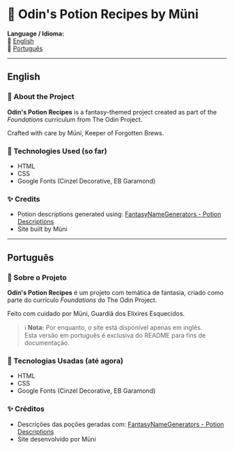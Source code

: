 # 🧪 Odin's Potion Recipes by Müni

**Language / Idioma:**  
🔹 [English](#english)  
🔸 [Português](#português)

---

## English

### 🌙 About the Project

**Odin's Potion Recipes** is a fantasy-themed project created as part of the *Foundations* curriculum from The Odin Project.

Crafted with care by Müni, Keeper of Forgotten Brews.

### 🧷 Technologies Used (so far)

- HTML  
- CSS  
- Google Fonts (Cinzel Decorative, EB Garamond)

### ✨ Credits

- Potion descriptions generated using: [FantasyNameGenerators - Potion Descriptions](https://www.fantasynamegenerators.com/potion-descriptions.php)  
- Site built by Müni

---

## Português

### 🌙 Sobre o Projeto

**Odin's Potion Recipes** é um projeto com temática de fantasia, criado como parte do currículo *Foundations* do The Odin Project.

Feito com cuidado por Müni, Guardiã dos Elixires Esquecidos.

> ℹ️ **Nota:** Por enquanto, o site está disponível apenas em inglês.  
> Esta versão em português é exclusiva do README para fins de documentação.

### 🧷 Tecnologias Usadas (até agora)

- HTML  
- CSS  
- Google Fonts (Cinzel Decorative, EB Garamond)

### ✨ Créditos

- Descrições das poções geradas com: [FantasyNameGenerators - Potion Descriptions](https://www.fantasynamegenerators.com/potion-descriptions.php)  
- Site desenvolvido por Müni
